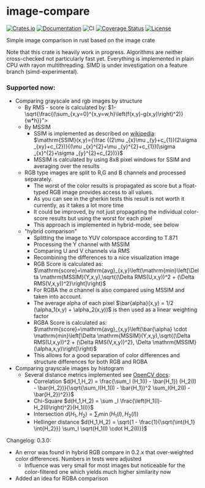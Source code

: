 # image-compare
[![Crates.io](https://img.shields.io/crates/d/image-compare?style=flat)](https://crates.io/crates/image-compare)
[![Documentation](https://docs.rs/image-compare/badge.svg)](https://docs.rs/image-compare)
![CI](https://github.com/ChrisRega/image-compare/actions/workflows/rust.yml/badge.svg?branch=main "CI")
[![Coverage Status](https://coveralls.io/repos/github/ChrisRega/image-compare/badge.svg?branch=main)](https://coveralls.io/github/ChrisRega/image-compare?branch=main)
[![License](https://img.shields.io/badge/license-MIT-blue?style=flat)](LICENSE-MIT)

Simple image comparison in rust based on the image crate

Note that this crate is heavily work in progress. Algorithms are neither cross-checked not particularly fast yet.
Everything is implemented in plain CPU with rayon multithreading. 
SIMD is under investigation on a feature branch (simd-experimental).

### Supported now:
- Comparing grayscale and rgb images by structure
  - By RMS - score is calculated by: $1-\sqrt{\frac{(\sum_{x,y=0}^{x,y=w,h}\left(f(x,y)-g(x,y)\right)^2)}{w*h}}"> 
  - By MSSIM
    - SSIM is implemented as described on [wikipedia](https://en.wikipedia.org/wiki/Structural_similarity): $\mathrm{SSIM}(x,y)={\frac {(2\mu _{x}\mu _{y}+c_{1})(2\sigma _{xy}+c_{2})}{(\mu _{x}^{2}+\mu _{y}^{2}+c_{1})(\sigma _{x}^{2}+\sigma _{y}^{2}+c_{2})}}$ 
    - MSSIM is calculated by using 8x8 pixel windows for SSIM and averaging over the results
  - RGB type images are split to R,G and B channels and processed separately. 
    - The worst of the color results is propagated as score but a float-typed RGB image provides access to all values.
    - As you can see in the gherkin tests this result is not worth it currently, as it takes a lot more time
    - It could be improved, by not just propagating the individual color-score results but using the worst for each pixel
    - This approach is implemented in hybrid-mode, see below
  - "hybrid comparison"
    - Splitting the image to YUV colorspace according to T.871
    - Processing the Y channel with MSSIM
    - Comparing U and V channels via RMS
    - Recombining the differences to a nice visualization image
    - RGB Score is calculated as: $\mathrm{score}=\mathrm{avg}_{x,y}\left(\mathrm{min}\left[\Delta \mathrm{MSSIM}(Y,x,y),\sqrt{(\Delta RMS(U,x,y))^2 + (\Delta RMS(V,x,y))^2}\right]\right)$
    - For RGBA the $\alpha$ channel is also compared using MSSIM and taken into account.
    - The average alpha of each pixel $\bar{alpha}(x,y) = 1/2 (\alpha_1(x,y) + \alpha_2(x,y))$ is then used as a linear weighting factor
    - RGBA Score is calculated as: $\mathrm{score}=\mathrm{avg}_{x,y}\left(\bar{\alpha} \cdot \mathrm{min}\left[\Delta \mathrm{MSSIM}(Y,x,y),\sqrt{(\Delta RMS(U,x,y))^2 + (\Delta RMS(V,x,y))^2}, \Delta \mathrm{MSSIM}(\alpha,x,y)\right]\right)$
    - This allows for a good separation of color differences and structure differences for both RGB and RGBA
- Comparing grayscale images by histogram
  - Several distance metrics implemented see [OpenCV docs](https://docs.opencv.org/4.5.5/d8/dc8/tutorial_histogram_comparison.html):
    - Correlation $d(H_1,H_2) = \frac{\sum_I (H_1(I) - \bar{H_1}) (H_2(I) - \bar{H_2})}{\sqrt{\sum_I(H_1(I) - \bar{H_1})^2 \sum_I(H_2(I) - \bar{H_2})^2}}$
    - Chi-Square $d(H_1,H_2) = \sum _I \frac{\left(H_1(I)-H_2(I)\right)^2}{H_1(I)}$
    - Intersection $d(H_1,H_2) = \sum _I \min (H_1(I), H_2(I))$
    - Hellinger distance $d(H_1,H_2) = \sqrt{1 - \frac{1}{\sqrt{\int{H_1} \int{H_2}}} \sum_I \sqrt{H_1(I) \cdot H_2(I)}}$


Changelog:
0.3.0:
- An error was found in hybrid RGB compare in 0.2.x that over-weighted color differences. Numbers in tests were adjusted
  - Influence was very small for most images but noticeable for the color-filtered one which yields much higher similarity now
- Added an idea for RGBA comparison
